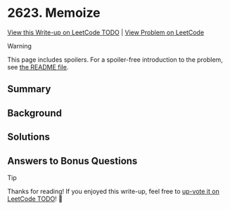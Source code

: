 # 2623. Memoize

[View this Write-up on LeetCode TODO](https://leetcode.com/problems/memoize/solutions/) | [View Problem on LeetCode](https://leetcode.com/problems/memoize/)

> [!WARNING]  
> This page includes spoilers. For a spoiler-free introduction to the problem, see [the README file](README.md).

## Summary

## Background

## Solutions

## Answers to Bonus Questions

> [!TIP]  
> Thanks for reading! If you enjoyed this write-up, feel free to [up-vote it on LeetCode TODO](https://leetcode.com/problems/memoize/solutions/)! 🙏
